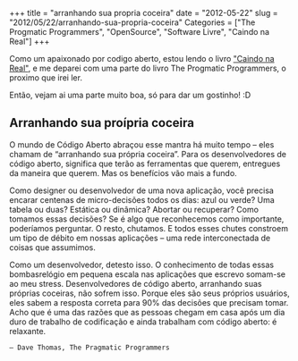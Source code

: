 +++
title = "arranhando sua propria coceira"
date = "2012-05-22"
slug = "2012/05/22/arranhando-sua-propria-coceira"
Categories = ["The Progmatic Programmers", "OpenSource", "Software Livre", "Caindo na Real"]
+++
<!--more-->
Como um apaixonado por codigo aberto, estou lendo o livro <a href="http://gettingreal.37signals.com/GR_por.php">"Caindo na Real"</a>, e me deparei com uma parte do livro The Progmatic Programmers, o proximo que irei ler.

Então, vejam ai uma parte muito boa, só para dar um gostinho! :D

<h2>Arranhando sua proípria coceira</h2>

O mundo de Código Aberto abraçou esse mantra há muito tempo – eles chamam de “arranhando sua própria coceira”. Para os desenvolvedores de código aberto, significa que terão as ferramentas que querem, entregues da maneira que querem. Mas os benefícios vão mais a fundo.

Como designer ou desenvolvedor de uma nova aplicação, você precisa encarar centenas de micro-decisões todos os dias: azul ou verde? Uma tabela ou duas? Estática ou dinâmica? Abortar ou recuperar? Como tomamos essas decisões? Se é algo que reconhecemos como importante, poderíamos perguntar. O resto, chutamos. E todos esses chutes constroem um tipo de débito em nossas aplicações – uma rede interconectada de coisas que assumimos.

Como um desenvolvedor, detesto isso. O conhecimento de todas essas bombasrelógio em pequena escala nas aplicações que escrevo somam-se ao meu stress. Desenvolvedores de código aberto, arranhando suas próprias coceiras, não sofrem isso. Porque eles são seus próprios usuários, eles sabem a resposta correta para 90% das decisões que precisam tomar. Acho que é uma das razões que as pessoas chegam em casa após um dia duro de trabalho de codificação e ainda trabalham com código aberto: é relaxante.

	— Dave Thomas, The Pragmatic Programmers

